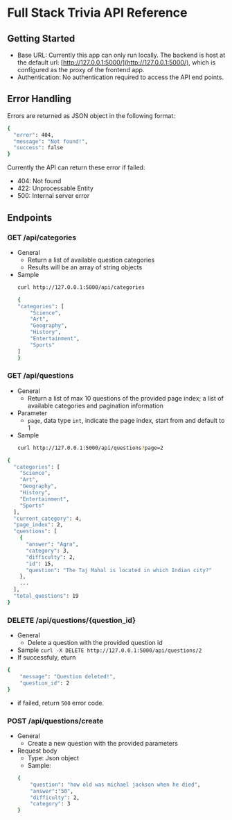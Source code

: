 # Full Stack Trivia API Reference 

## Getting Started
* Base URL: Currently this app can only run locally. The backend is host at the default url: [http://127.0.0.1:5000/](http://127.0.0.1:5000/), which is configured as the proxy of the frontend app.
* Authentication: No authentication required to access the API end points.

## Error Handling
Errors are returned as JSON object in the following format: 
```bash
{
  "error": 404, 
  "message": "Not found!", 
  "success": false
}
```
Currently the API can return these error if failed: 
* 404: Not found
* 422: Unprocessable Entity
* 500: Internal server error


## Endpoints

### GET /api/categories 
* General
    - Return a list of available question categories
    - Results will be an array of string objects
* Sample 
    ```bash
    curl http://127.0.0.1:5000/api/categories
    ```
    ```bash 
    {
    "categories": [
        "Science", 
        "Art", 
        "Geography", 
        "History", 
        "Entertainment", 
        "Sports"
    ]
    }
    ```

### GET /api/questions
* General
    - Return a list of max 10 questions of the provided page index; a list of available categories and pagination information
* Parameter
    - ``` page ```, data type ``` int ```, indicate the page index, start from and default to 1
* Sample
    ```bash 
    curl http://127.0.0.1:5000/api/questions?page=2
    ```
```bash
{
  "categories": [
    "Science", 
    "Art", 
    "Geography", 
    "History", 
    "Entertainment", 
    "Sports"
  ], 
  "current_category": 4, 
  "page_index": 2, 
  "questions": [
    {
      "answer": "Agra", 
      "category": 3, 
      "difficulty": 2, 
      "id": 15, 
      "question": "The Taj Mahal is located in which Indian city?"
    }, 
    ...
  ], 
  "total_questions": 19
}
```

### DELETE /api/questions/{question_id}


* General
    - Delete a question with the provided question id
* Sample
    ```curl -X DELETE http://127.0.0.1:5000/api/questions/2 ```
* If successfuly, eturn
```bash
{
    "message": "Question deleted!",
    "question_id": 2
}
```
* if failed, return ``` 500 ``` error code.

### POST /api/questions/create

* General
    - Create a new question with the provided parameters
* Request body
    - Type: Json object
    - Sample: 
    ```bash 
    {
        "question": "how old was michael jackson when he died",
        "answer":"50",
        "difficulty": 2, 
        "category": 3
    } 
    ``` 